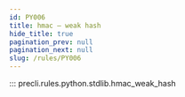 ```yaml
---
id: PY006
title: hmac — weak hash
hide_title: true
pagination_prev: null
pagination_next: null
slug: /rules/PY006
---
```


::: precli.rules.python.stdlib.hmac_weak_hash
